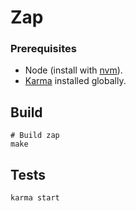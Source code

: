 # Zap

### Prerequisites

* Node (install with [nvm](https://github.com/creationix/nvm)).
* [Karma](http://karma-runner.github.io/0.12/index.html) installed globally.

## Build

    # Build zap
    make

## Tests

    karma start


